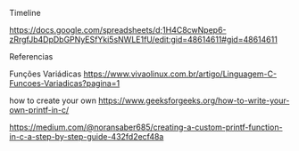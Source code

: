 
Timeline

https://docs.google.com/spreadsheets/d;1H4C8cwNpep6-zRrgfJb4DpDbGPNyESfYki5sNWLE1fU/edit:gid=48614611#gid=48614611

Referencias

Funções Variádicas
https://www.vivaolinux.com.br/artigo/Linguagem-C-Funcoes-Variadicas?pagina=1

how to create your own 
https://www.geeksforgeeks.org/how-to-write-your-own-printf-in-c/

https://medium.com/@noransaber685/creating-a-custom-printf-function-in-c-a-step-by-step-guide-432fd2ecf48a